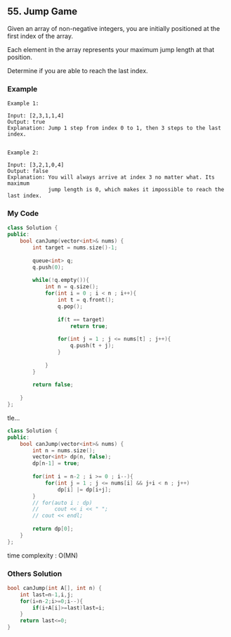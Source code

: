 ## 55. Jump Game

Given an array of non-negative integers, you are initially positioned at the first index of the array.

Each element in the array represents your maximum jump length at that position.

Determine if you are able to reach the last index.

### Example
```
Example 1:

Input: [2,3,1,1,4]
Output: true
Explanation: Jump 1 step from index 0 to 1, then 3 steps to the last index.


Example 2:

Input: [3,2,1,0,4]
Output: false
Explanation: You will always arrive at index 3 no matter what. Its maximum
             jump length is 0, which makes it impossible to reach the last index.
```

### My Code
```C++
class Solution {
public:
    bool canJump(vector<int>& nums) {
        int target = nums.size()-1;
        
        queue<int> q;
        q.push(0);
        
        while(!q.empty()){
            int n = q.size();
            for(int i = 0 ; i < n ; i++){
                int t = q.front();
                q.pop();
                
                if(t == target)
                    return true;
                
                for(int j = 1 ; j <= nums[t] ; j++){
                    q.push(t + j);
                }
                
            }
        }
        
        return false;
        
    }
};
```
tle...

```c++
class Solution {
public:
    bool canJump(vector<int>& nums) {
        int n = nums.size();
        vector<int> dp(n, false);
        dp[n-1] = true;
        
        for(int i = n-2 ; i >= 0 ; i--){
            for(int j = 1 ; j <= nums[i] && j+i < n ; j++)
                dp[i] |= dp[i+j];
        }
        // for(auto i : dp)
        //     cout << i << " ";
        // cout << endl;
        
        return dp[0];
    }
};
```
time complexity : O(MN)

### Others Solution
```C++
bool canJump(int A[], int n) {
    int last=n-1,i,j;
    for(i=n-2;i>=0;i--){
        if(i+A[i]>=last)last=i;
    }
    return last<=0;
}
```



